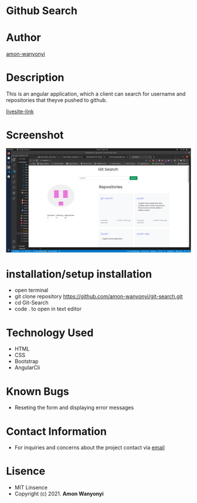 # Github Search

# Author

[amon-wanyonyi]()

# Description
 This is an angular application, which a client can search for username and repositories that theyve pushed to github.

 [livesite-link](https://amon-wanyonyi.github.io/git-search/)

 # Screenshot
 <img src='src/assets/screenshot.png'>

 # installation/setup installation

 * open terminal
 * git clone repository https://github.com/amon-wanyonyi/git-search.git
 * cd Git-Search
 * code . to open in text editor

 # Technology Used

* HTML
* CSS
* Bootstrap 
* AngularCli

# Known Bugs

* Reseting the form and displaying error messages

# Contact Information
 * For inquiries and concerns about the project contact via [email](xxx110680@gmail.com)

 # Lisence

 * MIT Linsence
 * Copyright (c) 2021.
 **Amon Wanyonyi**
